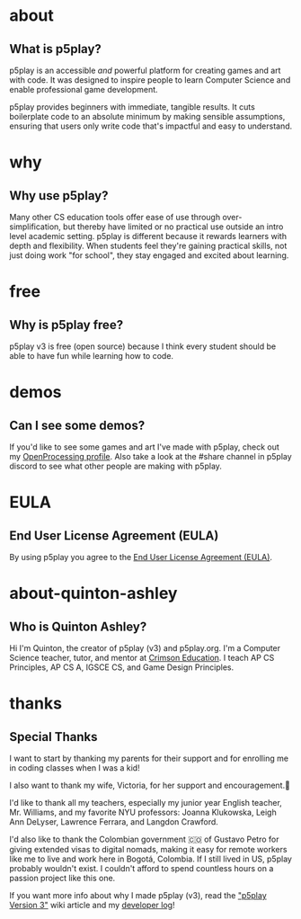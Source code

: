 # about

## What is p5play?

p5play is an accessible _and_ powerful platform for creating games and art with code. It was designed to inspire people to learn Computer Science and enable professional game development.

p5play provides beginners with immediate, tangible results. It cuts boilerplate code to an absolute minimum by making sensible assumptions, ensuring that users only write code that's impactful and easy to understand.

# why

## Why use p5play?

Many other CS education tools offer ease of use through over-simplification, but thereby have limited or no practical use outside an intro level academic setting. p5play is different because it rewards learners with depth and flexibility. When students feel they're gaining practical skills, not just doing work "for school", they stay engaged and excited about learning.

# free

## Why is p5play free?

p5play v3 is free (open source) because I think every student should be able to have fun while learning how to code.

# demos

## Can I see some demos?

If you'd like to see some games and art I've made with p5play, check out my [OpenProcessing profile](https://openprocessing.org/user/350295?o=35&view=sketches). Also take a look at the #share channel in p5play discord to see what other people are making with p5play.

# EULA

## End User License Agreement (EULA)

By using p5play you agree to the [End User License Agreement (EULA)](https://github.com/quinton-ashley/p5play/blob/main/EULA.md).

# about-quinton-ashley

## Who is Quinton Ashley?

Hi I'm Quinton, the creator of p5play (v3) and p5play.org. I'm a Computer Science teacher, tutor, and mentor at [Crimson Education](https://www.crimsoneducation.org/). I teach AP CS Principles, AP CS A, IGSCE CS, and Game Design Principles.

# thanks

## Special Thanks

I want to start by thanking my parents for their support and for enrolling me in coding classes when I was a kid!

I also want to thank my wife, Victoria, for her support and encouragement.💞

I'd like to thank all my teachers, especially my junior year English teacher, Mr. Williams, and my favorite NYU professors: Joanna Klukowska, Leigh Ann DeLyser, Lawrence Ferrara, and Langdon Crawford.

I'd also like to thank the Colombian government 🇨🇴 of Gustavo Petro for giving extended visas to digital nomads, making it easy for remote workers like me to live and work here in Bogotá, Colombia. If I still lived in US, p5play probably wouldn't exist. I couldn't afford to spend countless hours on a passion project like this one.

If you want more info about why I made p5play (v3), read the ["p5play Version 3"](https://github.com/quinton-ashley/p5play/wiki/p5play-Version-3) wiki article and my [developer log](https://github.com/quinton-ashley/p5play/wiki/Developer-Log)!
